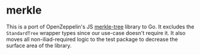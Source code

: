 # merkle

This is a port of OpenZeppelin's JS [merkle-tree](https://github.com/OpenZeppelin/merkle-tree/tree/master) library to Go.
It excludes the `StandardTree` wrapper types since our use-case doesn't require it.
It also moves all non-iliad-required logic to the test package to decrease the surface area of the library.
